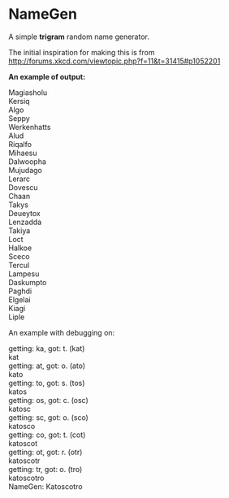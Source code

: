 NameGen
=======

A simple **trigram** random name generator. 

The initial inspiration for making this is from http://forums.xkcd.com/viewtopic.php?f=11&t=31415#p1052201

**An example of output:**

Magiasholu   
Kersiq   
Algo   
Seppy   
Werkenhatts   
Alud   
Riqalfo   
Mihaesu   
Dalwoopha   
Mujudago   
Lerarc   
Dovescu   
Chaan   
Takys   
Deueytox   
Lenzadda   
Takiya   
Loct   
Halkoe   
Sceco   
Tercul   
Lampesu   
Daskumpto   
Paghdi   
Elgelai   
Kiagi   
Liple   

An example with debugging on:

getting: ka, got: t. (kat)  
kat  
getting: at, got: o. (ato)     
kato  
getting: to, got: s. (tos)   
katos  
getting: os, got: c. (osc)   
katosc  
getting: sc, got: o. (sco)   
katosco  
getting: co, got: t. (cot)   
katoscot  
getting: ot, got: r. (otr)   
katoscotr  
getting: tr, got: o. (tro)   
katoscotro  
NameGen: Katoscotro